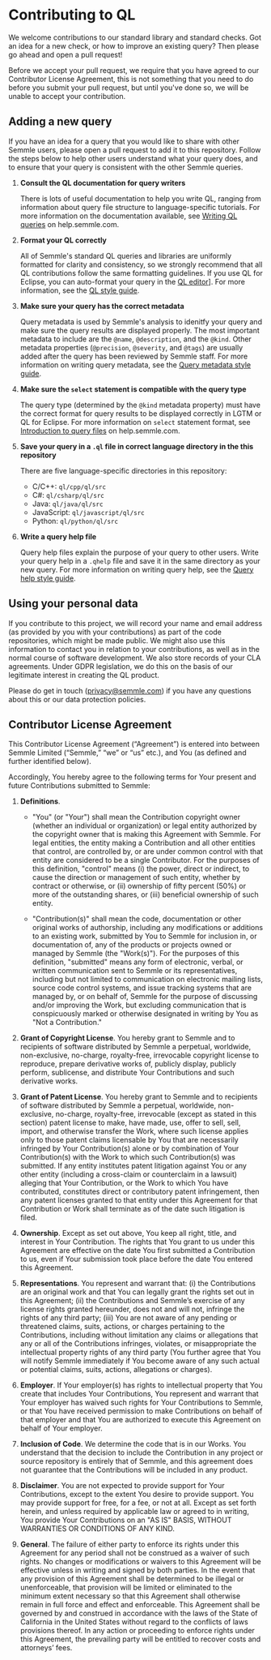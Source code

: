 # Contributing to QL

We welcome contributions to our standard library and standard checks. Got an idea for a new check, or how to improve an existing query? Then please go ahead and open a pull request!

Before we accept your pull request, we require that you have agreed to our Contributor License Agreement, this is not something that you need to do before you submit your pull request, but until you've done so, we will be unable to accept your contribution.

## Adding a new query

If you have an idea for a query that you would like to share with other Semmle users, please open a pull request to add it to this repository. 
Follow the steps below to help other users understand what your query does, and to ensure that your query is consistent with the other Semmle queries.

1. **Consult the QL documentation for query writers**

   There is lots of useful documentation to help you write QL, ranging from information about query file structure to language-specific tutorials. For more information on the documentation available, see [Writing QL queries](https://help.semmle.com/QL/learn-ql/writing-queries/writing-queries.html) on help.semmle.com.

2. **Format your QL correctly**

   All of Semmle's standard QL queries and libraries are uniformly formatted for clarity and consistency, so we strongly recommend that all QL contributions follow the same formatting guidelines. If you use QL for Eclipse, you can auto-format your query in the [QL editor](https://help.semmle.com/ql-for-eclipse/Content/WebHelp/ql-editor.html)]. For more information, see the [QL style guide](https://github.com/Semmle/ql/blob/master/docs/ql-style-guide.md).

3. **Make sure your query has the correct metadata**

   Query metadata is used by Semmle's analysis to idenitfy your query and make sure the query results are displayed properly. 
   The most important metadata to include are the `@name`, `@description`, and the `@kind`.
   Other metadata properties (`@precision`, `@severity`, and `@tags`) are usually added after the query has been reviewed by Semmle staff.
   For more information on writing query metadata, see the [Query metadata style guide](https://github.com/Semmle/ql/blob/master/docs/query-metadata-style-guide.md).

4. **Make sure the `select` statement is compatible with the query type**

   The query type (determined by the `@kind` metadata property) must have the correct format for query results to be displayed correctly in LGTM or QL for Eclipse.
   For more information on `select` statement format, see [Introduction to query files](https://help.semmle.com/QL/learn-ql/writing-queries/introduction-to-queries.html#select-clause) on help.semmle.com.

5. **Save your query in a `.ql` file in correct language directory in the this repository**

   There are five language-specific directories in this repository:
   
     * C/C++: `ql/cpp/ql/src`
     * C#: `ql/csharp/ql/src`
     * Java: `ql/java/ql/src`
     * JavaScript: `ql/javascript/ql/src`
     * Python: `ql/python/ql/src`


6. **Write a query help file**

   Query help files explain the purpose of your query to other users. Write your query help in a `.qhelp` file and save it in the same directory as your new query. 
   For more information on writing query help, see the [Query help style guide](https://github.com/Semmle/ql/blob/master/docs/query-help-style-guide.md).

## Using your personal data

If you contribute to this project, we will record your name and email
address (as provided by you with your contributions) as part of the code
repositories, which might be made public. We might also use this information
to contact you in relation to your contributions, as well as in the
normal course of software development. We also store records of your
CLA agreements. Under GDPR legislation, we do this
on the basis of our legitimate interest in creating the QL product.

Please do get in touch (privacy@semmle.com) if you have any questions about
this or our data protection policies.

## Contributor License Agreement

This Contributor License Agreement (“Agreement”) is entered into between Semmle Limited (“Semmle,” “we” or “us” etc.), and You (as defined and further identified below).

Accordingly, You hereby agree to the following terms for Your present and future Contributions submitted to Semmle:

1. **Definitions**.

   * "You" (or "Your") shall mean the Contribution copyright owner (whether an individual or organization) or legal entity authorized by the copyright owner that is making this Agreement with Semmle. For legal entities, the entity making a Contribution and all other entities that control, are controlled by, or are under common control with that entity are considered to be a single Contributor. For the purposes of this definition, "control" means (i) the power, direct or indirect, to cause the direction or management of such entity, whether by contract or otherwise, or (ii) ownership of fifty percent (50%) or more of the outstanding shares, or (iii) beneficial ownership of such entity.

   * "Contribution(s)" shall mean the code, documentation or other original works of authorship, including any modifications or additions to an existing work, submitted by You to Semmle for inclusion in, or documentation of, any of the products or projects owned or managed by Semmle (the "Work(s)").  For the purposes of this definition, "submitted" means any form of electronic, verbal, or written communication sent to Semmle or its representatives, including but not limited to communication on electronic mailing lists, source code control systems, and issue tracking systems that are managed by, or on behalf of, Semmle for the purpose of discussing and/or improving the Work, but excluding communication that is conspicuously marked or otherwise designated in writing by You as "Not a Contribution."

2. **Grant of Copyright License**. You hereby grant to Semmle and to recipients of software distributed by Semmle a perpetual, worldwide, non-exclusive, no-charge, royalty-free, irrevocable copyright license to reproduce, prepare derivative works of, publicly display, publicly perform, sublicense, and distribute Your Contributions and such derivative works.

3. **Grant of Patent License**. You hereby grant to Semmle and to recipients of software distributed by Semmle a perpetual, worldwide, non-exclusive, no-charge, royalty-free, irrevocable (except as stated in this section) patent license to make, have made, use, offer to sell, sell, import, and otherwise transfer the Work, where such license applies only to those patent claims licensable by You that are necessarily infringed by Your Contribution(s) alone or by combination of Your Contribution(s) with the Work to which such Contribution(s) was submitted. If any entity institutes patent litigation against You or any other entity (including a cross-claim or counterclaim in a lawsuit) alleging that Your Contribution, or the Work to which You have contributed, constitutes direct or contributory patent infringement, then any patent licenses granted to that entity under this Agreement for that Contribution or Work shall terminate as of the date such litigation is filed.  

4. **Ownership**.  Except as set out above, You keep all right, title, and interest in Your Contribution. The rights that You grant to us under this Agreement are effective on the date You first submitted a Contribution to us, even if Your submission took place before the date You entered this Agreement.

5. **Representations**.  You represent and warrant that: (i) the Contributions are an original work and that You can legally grant the rights set out in this Agreement; (ii) the Contributions and Semmle’s exercise of any license rights granted hereunder, does not and will not, infringe the rights of any third party; (iii) You are not aware of any pending or threatened claims, suits, actions, or charges pertaining to the Contributions, including without limitation any claims or allegations that any or all of the Contributions infringes, violates, or misappropriate the intellectual property rights of any third party (You further agree that You will notify Semmle immediately if You become aware of any such actual or potential claims, suits, actions, allegations or charges).

6. **Employer**.  If Your employer(s) has rights to intellectual property that You create that includes Your Contributions, You represent and warrant that Your employer has waived such rights for Your Contributions to Semmle, or that You have received permission to make Contributions on behalf of that employer and that You are authorized to execute this Agreement on behalf of Your employer.

7. **Inclusion of Code**. We determine the code that is in our Works. You understand that the decision to include the Contribution in any project or source repository is entirely that of Semmle, and this agreement does not guarantee that the Contributions will be included in any product.

8. **Disclaimer**.  You are not expected to provide support for Your Contributions, except to the extent You desire to provide support. You may provide support for free, for a fee, or not at all. Except as set forth herein, and unless required by applicable law or agreed to in writing, You provide Your Contributions on an "AS IS" BASIS, WITHOUT WARRANTIES OR CONDITIONS OF ANY KIND.

9. **General**.  The failure of either party to enforce its rights under this Agreement for any period shall not be construed as a waiver of such rights.  No changes or modifications or waivers to this Agreement will be effective unless in writing and signed by both parties.  In the event that any provision of this Agreement shall be determined to be illegal or unenforceable, that provision will be limited or eliminated to the minimum extent necessary so that this Agreement shall otherwise remain in full force and effect and enforceable.  This Agreement shall be governed by and construed in accordance with the laws of the State of California in the United States without regard to the conflicts of laws provisions thereof.  In any action or proceeding to enforce rights under this Agreement, the prevailing party will be entitled to recover costs and attorneys’ fees.  
